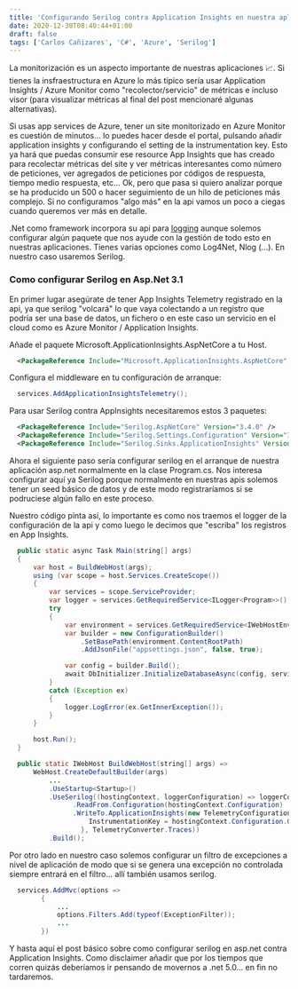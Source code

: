 ```yaml
---
title: 'Configurando Serilog contra Application Insights en nuestra aplicación web Asp.Net'
date: 2020-12-30T08:40:44+01:00
draft: false
tags: ['Carlos Cañizares', 'C#', 'Azure', 'Serilog']
---
```


La monitorización es un aspecto importante de nuestras aplicaciones 📈. Si tienes la insfraestructura en Azure lo más típico sería usar Application Insights / Azure Monitor como "recolector/servicio" de métricas e incluso visor (para visualizar métricas al final del post mencionaré algunas alternativas).

Si usas app services de Azure, tener un site monitorizado en Azure Monitor es cuestión de minutos... lo puedes hacer desde el portal, pulsando añadir application insights y configurando el setting de la instrumentation key. Esto ya hará que puedas consumir ese resource App Insights que has creado para recolectar métricas del site y ver métricas interesantes como número de peticiones, ver agregados de peticiones por códigos de respuesta, tiempo medio respuesta, etc... Ok, pero que pasa si quiero analizar porque se ha producido un 500 o hacer seguimiento de un hilo de peticiones más complejo. Si no configuramos "algo más" en la api vamos un poco a ciegas cuando queremos ver más en detalle.

.Net como framework incorpora su api para [logging](https://docs.microsoft.com/es-es/aspnet/core/fundamentals/logging/?view=aspnetcore-5.0) aunque solemos configurar algún paquete que nos ayude con la gestión de todo esto en nuestras aplicaciones. Tienes varias opciones como Log4Net, Nlog (...). En nuestro caso usaremos Serilog.

### Como configurar Serilog en Asp.Net 3.1

En primer lugar asegúrate de tener App Insights Telemetry registrado en la api, ya que serilog "volcará" lo que vaya colectando a un registro que podría ser una base de datos, un fichero o en este caso un servicio en el cloud como es Azure Monitor / Application Insights.

Añade el paquete Microsoft.ApplicationInsights.AspNetCore a tu Host.

```xml
  <PackageReference Include="Microsoft.ApplicationInsights.AspNetCore" Version="2.16.0" />
```

Configura el middleware en tu configuración de arranque:

```java
  services.AddApplicationInsightsTelemetry();
```

Para usar Serilog contra AppInsights necesitaremos estos 3 paquetes:

```xml
  <PackageReference Include="Serilog.AspNetCore" Version="3.4.0" />
  <PackageReference Include="Serilog.Settings.Configuration" Version="3.1.0" />
  <PackageReference Include="Serilog.Sinks.ApplicationInsights" Version="3.1.0" />
```

Ahora el siguiente paso sería configurar serilog en el arranque de nuestra aplicación asp.net normalmente en la clase Program.cs. Nos interesa configurar aquí ya Serilog porque normalmente en nuestras apis solemos tener un seed básico de datos y de este modo registraríamos si se podruciese algún fallo en este proceso.

Nuestro código pinta así, lo importante es como nos traemos el logger de la configuración de la api y como luego le decimos que "escriba" los registros en App Insights.

```java
  public static async Task Main(string[] args)
  {
      var host = BuildWebHost(args);
      using (var scope = host.Services.CreateScope())
      {
          var services = scope.ServiceProvider;
          var logger = services.GetRequiredService<ILogger<Program>>();
          try
          {
              var environment = services.GetRequiredService<IWebHostEnvironment>();
              var builder = new ConfigurationBuilder()
                  .SetBasePath(environment.ContentRootPath)
                  .AddJsonFile("appsettings.json", false, true);

              var config = builder.Build();
              await DbInitializer.InitializeDatabaseAsync(config, services, environment);
          }
          catch (Exception ex)
          {
              logger.LogError(ex.GetInnerException());
          }
      }

      host.Run();
  }
```

```java
  public static IWebHost BuildWebHost(string[] args) =>
      WebHost.CreateDefaultBuilder(args)
          ...
          .UseStartup<Startup>()
          .UseSerilog((hostingContext, loggerConfiguration) => loggerConfiguration
                .ReadFrom.Configuration(hostingContext.Configuration)
                .WriteTo.ApplicationInsights(new TelemetryConfiguration {
                    InstrumentationKey = hostingContext.Configuration.GetValue<string>("ApplicationInsights:InstrumentationKey")
                  }, TelemetryConverter.Traces))
          .Build();
```

Por otro lado en nuestro caso solemos configurar un filtro de excepciones a nivel de aplicación de modo que si se genera una excepción no controlada siempre entrará en el filtro... allí también usamos serilog.

```java
  services.AddMvc(options =>
        {
            ...
            options.Filters.Add(typeof(ExceptionFilter));
            ...
        })
```

Y hasta aquí el post básico sobre como configurar serilog en asp.net contra Application Insights. Como disclaimer añadir que por los tiempos que corren quizás deberíamos ir pensando de movernos a .net 5.0... en fin no tardaremos.

